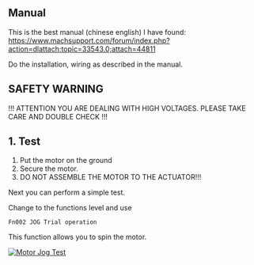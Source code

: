 ## Manual

This is the best manual (chinese english) I have found:
https://www.machsupport.com/forum/index.php?action=dlattach;topic=33543.0;attach=44811

Do the installation, wiring as  described in the manual.

## SAFETY WARNING

!!!
ATTENTION
YOU ARE DEALING WITH HIGH VOLTAGES.
PLEASE TAKE CARE AND DOUBLE CHECK
!!!

## 1. Test

1. Put the motor on the ground
2. Secure the motor.
3. DO NOT ASSEMBLE THE MOTOR TO THE ACTUATOR!!!

Next you can perform a simple test.

Change to the functions level and use

`Fn002 JOG Trial operation`

This function allows you to spin the motor.

[![Motor Jog Test](https://img.youtube.com/vi/I2Cf0Wq7NRE/0.jpg)](https://www.youtube.com/watch?v=I2Cf0Wq7NRE)
